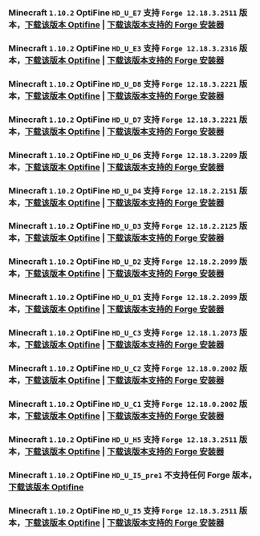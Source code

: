 ### Minecraft `1.10.2` OptiFine `HD_U_E7` 支持 `Forge 12.18.3.2511` 版本，[下载该版本 Optifine](https://optifine.cn/download/OptiFine_1.10.2_HD_U_E7.jar) | [下载该版本支持的 Forge 安装器](https://maven.minecraftforge.net/net/minecraftforge/forge/1.10.2-12.18.3.2511/forge-1.10.2-12.18.3.2511-installer.jar)

### Minecraft `1.10.2` OptiFine `HD_U_E3` 支持 `Forge 12.18.3.2316` 版本，[下载该版本 Optifine](https://optifine.cn/download/OptiFine_1.10.2_HD_U_E3.jar) | [下载该版本支持的 Forge 安装器](https://maven.minecraftforge.net/net/minecraftforge/forge/1.10.2-12.18.3.2316/forge-1.10.2-12.18.3.2316-installer.jar)

### Minecraft `1.10.2` OptiFine `HD_U_D8` 支持 `Forge 12.18.3.2221` 版本，[下载该版本 Optifine](https://optifine.cn/download/OptiFine_1.10.2_HD_U_D8.jar) | [下载该版本支持的 Forge 安装器](https://maven.minecraftforge.net/net/minecraftforge/forge/1.10.2-12.18.3.2221/forge-1.10.2-12.18.3.2221-installer.jar)

### Minecraft `1.10.2` OptiFine `HD_U_D7` 支持 `Forge 12.18.3.2221` 版本，[下载该版本 Optifine](https://optifine.cn/download/OptiFine_1.10.2_HD_U_D7.jar) | [下载该版本支持的 Forge 安装器](https://maven.minecraftforge.net/net/minecraftforge/forge/1.10.2-12.18.3.2221/forge-1.10.2-12.18.3.2221-installer.jar)

### Minecraft `1.10.2` OptiFine `HD_U_D6` 支持 `Forge 12.18.3.2209` 版本，[下载该版本 Optifine](https://optifine.cn/download/OptiFine_1.10.2_HD_U_D6.jar) | [下载该版本支持的 Forge 安装器](https://maven.minecraftforge.net/net/minecraftforge/forge/1.10.2-12.18.3.2209/forge-1.10.2-12.18.3.2209-installer.jar)

### Minecraft `1.10.2` OptiFine `HD_U_D4` 支持 `Forge 12.18.2.2151` 版本，[下载该版本 Optifine](https://optifine.cn/download/OptiFine_1.10.2_HD_U_D4.jar) | [下载该版本支持的 Forge 安装器](https://maven.minecraftforge.net/net/minecraftforge/forge/1.10.2-12.18.2.2151/forge-1.10.2-12.18.2.2151-installer.jar)

### Minecraft `1.10.2` OptiFine `HD_U_D3` 支持 `Forge 12.18.2.2125` 版本，[下载该版本 Optifine](https://optifine.cn/download/OptiFine_1.10.2_HD_U_D3.jar) | [下载该版本支持的 Forge 安装器](https://maven.minecraftforge.net/net/minecraftforge/forge/1.10.2-12.18.2.2125/forge-1.10.2-12.18.2.2125-installer.jar)

### Minecraft `1.10.2` OptiFine `HD_U_D2` 支持 `Forge 12.18.2.2099` 版本，[下载该版本 Optifine](https://optifine.cn/download/OptiFine_1.10.2_HD_U_D2.jar) | [下载该版本支持的 Forge 安装器](https://maven.minecraftforge.net/net/minecraftforge/forge/1.10.2-12.18.2.2099/forge-1.10.2-12.18.2.2099-installer.jar)

### Minecraft `1.10.2` OptiFine `HD_U_D1` 支持 `Forge 12.18.2.2099` 版本，[下载该版本 Optifine](https://optifine.cn/download/OptiFine_1.10.2_HD_U_D1.jar) | [下载该版本支持的 Forge 安装器](https://maven.minecraftforge.net/net/minecraftforge/forge/1.10.2-12.18.2.2099/forge-1.10.2-12.18.2.2099-installer.jar)

### Minecraft `1.10.2` OptiFine `HD_U_C3` 支持 `Forge 12.18.1.2073` 版本，[下载该版本 Optifine](https://optifine.cn/download/OptiFine_1.10.2_HD_U_C3.jar) | [下载该版本支持的 Forge 安装器](https://maven.minecraftforge.net/net/minecraftforge/forge/1.10.2-12.18.1.2073/forge-1.10.2-12.18.1.2073-installer.jar)

### Minecraft `1.10.2` OptiFine `HD_U_C2` 支持 `Forge 12.18.0.2002` 版本，[下载该版本 Optifine](https://optifine.cn/download/OptiFine_1.10.2_HD_U_C2.jar) | [下载该版本支持的 Forge 安装器](https://maven.minecraftforge.net/net/minecraftforge/forge/1.10.2-12.18.0.2002/forge-1.10.2-12.18.0.2002-installer.jar)

### Minecraft `1.10.2` OptiFine `HD_U_C1` 支持 `Forge 12.18.0.2002` 版本，[下载该版本 Optifine](https://optifine.cn/download/OptiFine_1.10.2_HD_U_C1.jar) | [下载该版本支持的 Forge 安装器](https://maven.minecraftforge.net/net/minecraftforge/forge/1.10.2-12.18.0.2002/forge-1.10.2-12.18.0.2002-installer.jar)

### Minecraft `1.10.2` OptiFine `HD_U_H5` 支持 `Forge 12.18.3.2511` 版本，[下载该版本 Optifine](https://optifine.cn/download/OptiFine_1.10.2_HD_U_H5.jar) | [下载该版本支持的 Forge 安装器](https://maven.minecraftforge.net/net/minecraftforge/forge/1.10.2-12.18.3.2511/forge-1.10.2-12.18.3.2511-installer.jar)

### Minecraft `1.10.2` OptiFine `HD_U_I5_pre1` 不支持**任何** Forge 版本，[下载该版本 Optifine](https://optifine.cn/download/preview_OptiFine_1.10.2_HD_U_I5_pre1.jar)

### Minecraft `1.10.2` OptiFine `HD_U_I5` 支持 `Forge 12.18.3.2511` 版本，[下载该版本 Optifine](https://optifine.cn/download/OptiFine_1.10.2_HD_U_I5.jar) | [下载该版本支持的 Forge 安装器](https://maven.minecraftforge.net/net/minecraftforge/forge/1.10.2-12.18.3.2511/forge-1.10.2-12.18.3.2511-installer.jar)

